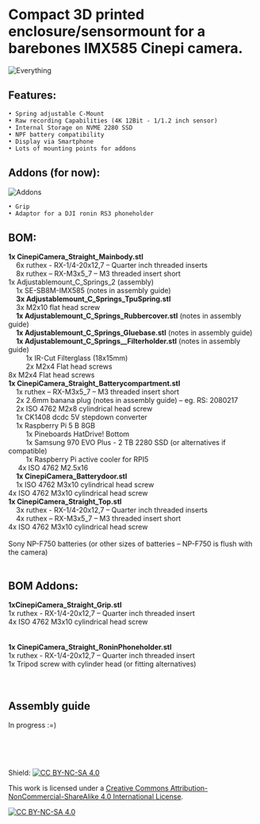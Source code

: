 # Compact 3D printed enclosure/sensormount for a barebones IMX585 Cinepi camera.

![Everything](https://github.com/user-attachments/assets/079fca57-33fe-423a-bf2a-d652175576f4)

## Features:
    • Spring adjustable C-Mount
    • Raw recording Capabilities (4K 12Bit - 1/1.2 inch sensor)
    • Internal Storage on NVME 2280 SSD
    • NPF battery compatibility
    • Display via Smartphone
    • Lots of mounting points for addons

## Addons (for now):
![Addons](https://github.com/user-attachments/assets/83abdb2c-125f-46df-810e-0043b5c8d49c)

    • Grip
    • Adaptor for a DJI ronin RS3 phoneholder

## BOM:
**1x CinepiCamera_Straight_Mainbody.stl**<br>
	&nbsp;&nbsp;&nbsp;&nbsp;6x ruthex - RX-1/4-20x12,7 – Quarter inch threaded inserts<br>
	&nbsp;&nbsp;&nbsp;&nbsp;8x ruthex – RX-M3x5_7 – M3 threaded insert short<br>
1x Adjustablemount_C_Springs_2 (assembly)<br>
	&nbsp;&nbsp;&nbsp;&nbsp;1x SE-SB8M-IMX585 (notes in assembly guide)<br>
	&nbsp;&nbsp;&nbsp;&nbsp;**3x Adjustablemount_C_Springs_TpuSpring.stl**<br>
	&nbsp;&nbsp;&nbsp;&nbsp;3x M2x10 flat head screw<br>
	&nbsp;&nbsp;&nbsp;&nbsp;**1x Adjustablemount_C_Springs_Rubbercover.stl** (notes in assembly guide)<br>
	&nbsp;&nbsp;&nbsp;&nbsp;**1x Adjustablemount_C_Springs_Gluebase.stl** (notes in assembly guide)<br>
	&nbsp;&nbsp;&nbsp;&nbsp;**1x Adjustablemount_C_Springs__Filterholder.stl** (notes in assembly guide)<br>
	&nbsp;&nbsp;&nbsp;&nbsp;&nbsp;&nbsp;&nbsp;&nbsp;	1x IR-Cut Filterglass (18x15mm)<br>
	&nbsp;&nbsp;&nbsp;&nbsp;&nbsp;&nbsp;&nbsp;&nbsp;  2x M2x4 Flat head screws<br>
8x M2x4 Flat head screws<br>
**1x CinepiCamera_Straight_Batterycompartment.stl**<br>
	&nbsp;&nbsp;&nbsp;&nbsp;1x ruthex – RX-M3x5_7 – M3 threaded insert short<br>
	&nbsp;&nbsp;&nbsp;&nbsp;2x 2.6mm banana plug (notes in assembly guide) – eg. RS: 2080217<br>
	&nbsp;&nbsp;&nbsp;&nbsp;2x ISO 4762 M2x8 cylindrical head screw<br>
	&nbsp;&nbsp;&nbsp;&nbsp;1x CK1408 dcdc 5V stepdown converter<br>
	&nbsp;&nbsp;&nbsp;&nbsp;1x Raspberry Pi 5 B 8GB<br>
	&nbsp;&nbsp;&nbsp;&nbsp;&nbsp;&nbsp;&nbsp;&nbsp;	1x Pineboards HatDrive! Bottom<br>
	&nbsp;&nbsp;&nbsp;&nbsp;&nbsp;&nbsp;&nbsp;&nbsp;	1x Samsung 970 EVO Plus - 2 TB 2280 SSD (or alternatives if compatible)<br>
	&nbsp;&nbsp;&nbsp;&nbsp;&nbsp;&nbsp;&nbsp;&nbsp;	1x Raspberry Pi active cooler for RPI5<br>
	&nbsp;&nbsp;&nbsp;&nbsp;	4x ISO 4762 M2.5x16<br>
	&nbsp;&nbsp;&nbsp;&nbsp;**1x CinepiCamera_Batterydoor.stl**<br>
	&nbsp;&nbsp;&nbsp;&nbsp;1x ISO 4762 M3x10 cylindrical head screw<br>
4x ISO 4762 M3x10 cylindrical head screw<br>
**1x CinepiCamera_Straight_Top.stl**<br>
	&nbsp;&nbsp;&nbsp;&nbsp;3x ruthex - RX-1/4-20x12,7 – Quarter inch threaded inserts<br>
	&nbsp;&nbsp;&nbsp;&nbsp;4x ruthex – RX-M3x5_7 – M3 threaded insert short<br>
4x ISO 4762 M3x10 cylindrical head screw<br>
<br>
Sony NP-F750 batteries (or other sizes of batteries – NP-F750 is flush with the camera)<br>
<br>

## BOM Addons:

**1xCinepiCamera_Straight_Grip.stl**<br>
	1x ruthex - RX-1/4-20x12,7 – Quarter inch threaded insert<br>
4x ISO 4762 M3x10 cylindrical head screw<br>
<br>
<br>
**1x CinepiCamera_Straight_RoninPhoneholder.stl**<br>
	1x ruthex - RX-1/4-20x12,7 – Quarter inch threaded insert<br>
1x Tripod screw with cylinder head (or fitting alternatives)<br>
<br>
<br>

## Assembly guide

In progress :=)

<br>
<br>
<br>


Shield: [![CC BY-NC-SA 4.0][cc-by-nc-sa-shield]][cc-by-nc-sa]

This work is licensed under a
[Creative Commons Attribution-NonCommercial-ShareAlike 4.0 International License][cc-by-nc-sa].

[![CC BY-NC-SA 4.0][cc-by-nc-sa-image]][cc-by-nc-sa]

[cc-by-nc-sa]: http://creativecommons.org/licenses/by-nc-sa/4.0/
[cc-by-nc-sa-image]: https://licensebuttons.net/l/by-nc-sa/4.0/88x31.png
[cc-by-nc-sa-shield]: https://img.shields.io/badge/License-CC%20BY--NC--SA%204.0-lightgrey.svg
